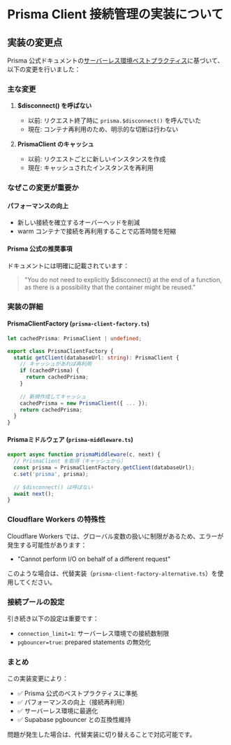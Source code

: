 # Prisma Client 接続管理の実装について

## 実装の変更点

Prisma 公式ドキュメントの[サーバーレス環境ベストプラクティス](https://www.prisma.io/docs/orm/prisma-client/setup-and-configuration/databases-connections#serverless-environments-faas)に基づいて、以下の変更を行いました：

### 主な変更

1. **$disconnect() を呼ばない**
   - 以前: リクエスト終了時に `prisma.$disconnect()` を呼んでいた
   - 現在: コンテナ再利用のため、明示的な切断は行わない

2. **PrismaClient のキャッシュ**
   - 以前: リクエストごとに新しいインスタンスを作成
   - 現在: キャッシュされたインスタンスを再利用

### なぜこの変更が重要か

#### パフォーマンスの向上
- 新しい接続を確立するオーバーヘッドを削減
- warm コンテナで接続を再利用することで応答時間を短縮

#### Prisma 公式の推奨事項
ドキュメントには明確に記載されています：
> "You do not need to explicitly $disconnect() at the end of a function, as there is a possibility that the container might be reused."

### 実装の詳細

#### PrismaClientFactory (`prisma-client-factory.ts`)
```typescript
let cachedPrisma: PrismaClient | undefined;

export class PrismaClientFactory {
  static getClient(databaseUrl: string): PrismaClient {
    // キャッシュがあれば再利用
    if (cachedPrisma) {
      return cachedPrisma;
    }
    
    // 新規作成してキャッシュ
    cachedPrisma = new PrismaClient({ ... });
    return cachedPrisma;
  }
}
```

#### Prismaミドルウェア (`prisma-middleware.ts`)
```typescript
export async function prismaMiddleware(c, next) {
  // PrismaClient を取得（キャッシュから）
  const prisma = PrismaClientFactory.getClient(databaseUrl);
  c.set('prisma', prisma);
  
  // $disconnect() は呼ばない
  await next();
}
```

### Cloudflare Workers の特殊性

Cloudflare Workers では、グローバル変数の扱いに制限があるため、エラーが発生する可能性があります：
- "Cannot perform I/O on behalf of a different request"

このような場合は、代替実装（`prisma-client-factory-alternative.ts`）を使用してください。

### 接続プールの設定

引き続き以下の設定は重要です：
- `connection_limit=1`: サーバーレス環境での接続数制限
- `pgbouncer=true`: prepared statements の無効化

### まとめ

この実装変更により：
- ✅ Prisma 公式のベストプラクティスに準拠
- ✅ パフォーマンスの向上（接続再利用）
- ✅ サーバーレス環境に最適化
- ✅ Supabase pgbouncer との互換性維持

問題が発生した場合は、代替実装に切り替えることで対応可能です。